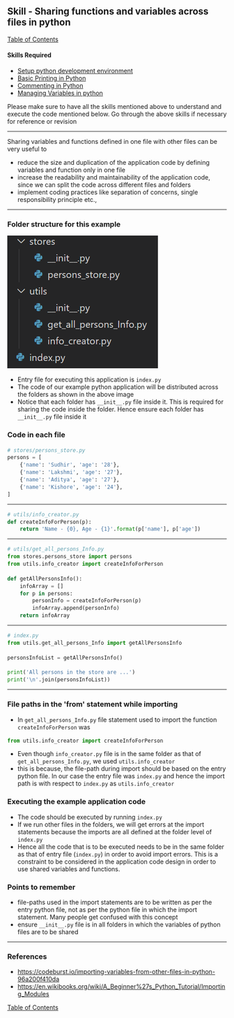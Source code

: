 ## Skill - Sharing functions and variables across files in python
[Table of Contents](https://nagasudhir.blogspot.com/2020/04/taming-python-table-of-contents.html)

#### Skills Required
* [Setup python development environment](https://nagasudhir.blogspot.com/2020/04/setup-python-development-environment_14.html)
* [Basic Printing in Python](https://nagasudhir.blogspot.com/2020/04/basic-printing-in-python.html)
* [Commenting in Python](https://nagasudhir.blogspot.com/2020/04/comments-in-python.html)
* [Managing Variables in python](https://nagasudhir.blogspot.com/2020/04/managing-variables-in-python.html)

Please make sure to have all the skills mentioned above to understand and execute the code mentioned below. Go through the above skills if necessary for reference or revision

<hr/>

Sharing variables and functions defined in one file with other files can be very useful to
* reduce the size and duplication of the application code by defining variables and function only in one file
* increase the readability and maintainability of the application code, since we can split the code across different files and folders
* implement coding practices like separation of concerns, single responsibility principle etc.,

<hr/>

### Folder structure for this example
![sharing_variables_demo_file_structure](https://github.com/nagasudhirpulla/taming_python/raw/master/blog/skills/assets/img/sharing_variables_demo_file_structure.png)
* Entry file for executing this application is `index.py`
* The code of our example python application will be distributed across the folders as shown in the above image
* Notice that each folder has `__init__.py` file inside it. This is required for sharing the code inside the folder.
Hence ensure each folder has `__init__.py` file inside it

### Code in each file
```python
# stores/persons_store.py
persons = [
    {'name': 'Sudhir', 'age': '28'},
    {'name': 'Lakshmi', 'age': '27'},
    {'name': 'Aditya', 'age': '27'},
    {'name': 'Kishore', 'age': '24'},
]
```
<hr/>

```python
# utils/info_creator.py
def createInfoForPerson(p):
    return 'Name - {0}, Age - {1}'.format(p['name'], p['age'])
```
<hr/>

```python
# utils/get_all_persons_Info.py
from stores.persons_store import persons
from utils.info_creator import createInfoForPerson

def getAllPersonsInfo():
    infoArray = []
    for p in persons:
        personInfo = createInfoForPerson(p)
        infoArray.append(personInfo)
    return infoArray
```
<hr/>

```python
# index.py
from utils.get_all_persons_Info import getAllPersonsInfo

personsInfoList = getAllPersonsInfo()

print('All persons in the store are ...')
print('\n'.join(personsInfoList))
```
<hr/>

### File paths in the 'from' statement while importing
* In `get_all_persons_Info.py` file statement used to import the function `createInfoForPerson` was
``` python
from utils.info_creator import createInfoForPerson
```
* Even though `info_creator.py` file is in the same folder as that of `get_all_persons_Info.py`, we used `utils.info_creator`
* this is because, the file-path during import should be based on the entry python file. In our case the entry file was `index.py` and hence the import path is with respect to `index.py` as `utils.info_creator`

### Executing the example application code
* The code should be executed by running `index.py`
* If we run other files in the folders, we will get errors at the import statements because the imports are all defined at the folder level of `index.py`
* Hence all the code that is to be executed needs to be in the same folder as that of entry file (`index.py`) in order to avoid import errors. This is a constraint to be considered in the application code design in order to use shared variables and functions.

### Points to remember
* file-paths used in the import statements are to be written as per the entry python file, not as per the python file in which the import statement.
Many people get confused with this concept
* ensure `__init__.py` file is in all folders in which the variables of python files are to be shared

<hr/>

### References
* https://codeburst.io/importing-variables-from-other-files-in-python-96a200f410da
* https://en.wikibooks.org/wiki/A_Beginner%27s_Python_Tutorial/Importing_Modules

[Table of Contents](https://nagasudhir.blogspot.com/2020/04/taming-python-table-of-contents.html)


<!--stackedit_data:
eyJwcm9wZXJ0aWVzIjoidGl0bGU6IFNoYXJpbmcgZnVuY3Rpb2
5zIGFuZCB2YXJpYWJsZXMgYWNyb3NzIGZpbGVzIGluIHB5dGhv
blxuYXV0aG9yOiBOYWdhc3VkaGlyIFB1bGxhXG5kYXRlOiAnMj
AyMC0wNy0wNSdcbnRhZ3M6ICdsZWFybmluZywgcHl0aG9uLCB0
YW1pbmdfcHl0aG9uX3NraWxsJ1xuY2F0ZWdvcmllczogdGFtaW
5nX3B5dGhvbl9za2lsbFxuIiwiaGlzdG9yeSI6Wy0xOTYzODcy
NjMsMTk2MjUzNTIxNiwxMDE0ODQxOTQ3XX0=
-->